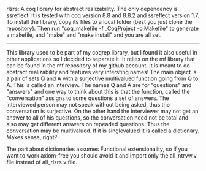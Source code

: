 rlzrs: A coq library for abstract realizability. The only dependency is ssreflect. It is tested with coq version 8.8 and 8.8.2 and ssreflect version 1.7. To install the library, copy its files to a local folder (best you just clone the repository). Then run "coq_makefile -f _CoqProject -o Makefile" to generate a makefile, and "make" and "make install" and you are all set.

------------------------------------

This library used to be part of my coqrep library, but I found it also useful in other applications so I decided to separate it. It relies on the mf library that can be found in the mf repository of my github account. It is meant to do abstract realizability and features very intersting names! The main object is a pair of sets Q and A with a surjective multivalued function going from Q to A. This is called an interview. The names Q and A are for "questions" and "answers" and one way to think about this is that the function, called the "conversation" assigns to some questions a set of answers. The interviewed person may not speak without being asked, thus the conversation is surjective. On the other hand the interviewer may not get an answer to all of his questions, so the conversation need not be total and also may get different answers on repeaded questions. Thus the conversation may be multivalued. If it is singlevalued it is called a dictionary. Makes sense, right?

The part about dictionaries assumes Functional extensionality, so if you want to work axiom-free you should avoid it and import only the all_ntrvw.v file instead of all_rlzrs.v file.